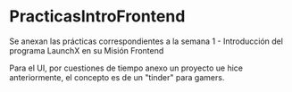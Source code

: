 # PracticasIntroFrontend
Se anexan las prácticas correspondientes a la semana 1 - Introducción del programa LaunchX en su Misión Frontend

Para el UI, por cuestiones de tiempo anexo un proyecto ue hice anteriormente, el concepto es de un "tinder" para gamers.
